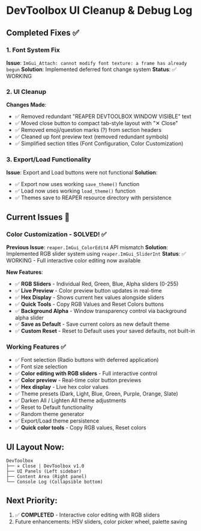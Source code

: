 # DevToolbox UI Cleanup & Debug Log

## Completed Fixes ✅

### 1. Font System Fix
**Issue**: `ImGui_Attach: cannot modify font texture: a frame has already begun`
**Solution**: Implemented deferred font change system
**Status**: ✅ WORKING

### 2. UI Cleanup  
**Changes Made**:
- ✅ Removed redundant "REAPER DEVTOOLBOX WINDOW VISIBLE" text
- ✅ Moved close button to compact tab-style layout with "✕ Close" 
- ✅ Removed emoji/question marks (?) from section headers
- ✅ Cleaned up font preview text (removed redundant symbols)
- ✅ Simplified section titles (Font Configuration, Color Customization)

### 3. Export/Load Functionality
**Issue**: Export and Load buttons were not functional
**Solution**: 
- ✅ Export now uses working `save_theme()` function
- ✅ Load now uses working `load_theme()` function  
- ✅ Themes save to REAPER resource directory with persistence

## Current Issues 🔧

### Color Customization - SOLVED! ✅
**Previous Issue**: `reaper.ImGui_ColorEdit4` API mismatch
**Solution**: Implemented RGB slider system using `reaper.ImGui_SliderInt`
**Status**: ✅ WORKING - Full interactive color editing now available

**New Features**:
- ✅ **RGB Sliders** - Individual Red, Green, Blue, Alpha sliders (0-255)
- ✅ **Live Preview** - Color preview button updates in real-time
- ✅ **Hex Display** - Shows current hex values alongside sliders
- ✅ **Quick Tools** - Copy RGB Values and Reset Colors buttons
- ✅ **Background Alpha** - Window transparency control via background alpha slider
- ✅ **Save as Default** - Save current colors as new default theme
- ✅ **Custom Reset** - Reset to Default uses your saved defaults, not built-in

### Working Features ✅
- ✅ Font selection (Radio buttons with deferred application)
- ✅ Font size selection  
- ✅ **Color editing with RGB sliders** - Full interactive control
- ✅ **Color preview** - Real-time color button previews
- ✅ **Hex display** - Live hex color values
- ✅ Theme presets (Dark, Light, Blue, Green, Purple, Orange, Slate)
- ✅ Darken All / Lighten All theme adjustments
- ✅ Reset to Default functionality
- ✅ Random theme generator  
- ✅ Export/Load theme persistence
- ✅ **Quick color tools** - Copy RGB values, Reset colors

## UI Layout Now:
```
DevToolbox
├── ✕ Close | DevToolbox v1.0
├── UI Panels (Left sidebar)
├── Content Area (Right panel)  
└── Console Log (Collapsible bottom)
```

## Next Priority:
1. ✅ **COMPLETED** - Interactive color editing with RGB sliders
2. Future enhancements: HSV sliders, color picker wheel, palette saving